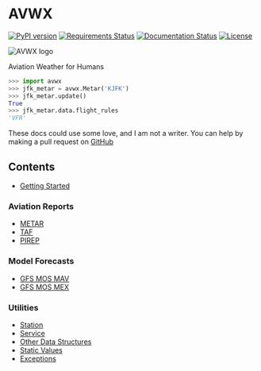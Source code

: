 # AVWX

[![PyPI version](https://badge.fury.io/py/avwx-engine.svg)](https://badge.fury.io/py/avwx-engine)
[![Requirements Status](https://requires.io/github/avwx-rest/avwx-engine/requirements.svg?branch=master)](https://requires.io/github/avwx-rest/avwx-engine/requirements/?branch=master)
[![Documentation Status](https://readthedocs.org/projects/avwx-engine/badge/?version=latest)](http://avwx-engine.readthedocs.io/en/latest/?badge=latest)
[![License](https://img.shields.io/pypi/l/avwx-engine.svg)](https://pypi.org/project/avwx-engine/)

![AVWX logo](https://avwx.rest/static/favicons/apple-icon-76x76.png)

Aviation Weather for Humans

```python
>>> import avwx
>>> jfk_metar = avwx.Metar('KJFK')
>>> jfk_metar.update()
True
>>> jfk_metar.data.flight_rules
'VFR'
```

These docs could use some love, and I am not a writer. You can help by making a pull request on [GitHub](https://github.com/avwx-rest/AVWX-Engine)

## Contents

* [Getting Started](getting-started.md)

### Aviation Reports

* [METAR](av/metar.md)
* [TAF](av/taf.md)
* [PIREP](av/pirep.md)

### Model Forecasts

* [GFS MOS MAV](gfs/mav.md)
* [GFS MOS MEX](gfs/mex.md)

### Utilities

* [Station](util/station.md)
* [Service](util/service.md)
* [Other Data Structures](util/structs.md)
* [Static Values](util/static.md)
* [Exceptions](util/exceptions.md)
